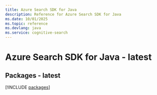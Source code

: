 ```yaml
---
title: Azure Search SDK for Java
description: Reference for Azure Search SDK for Java
ms.date: 10/01/2025
ms.topic: reference
ms.devlang: java
ms.service: cognitive-search
---
```

# Azure Search SDK for Java - latest
## Packages - latest
[!INCLUDE [packages](search-index.md)]